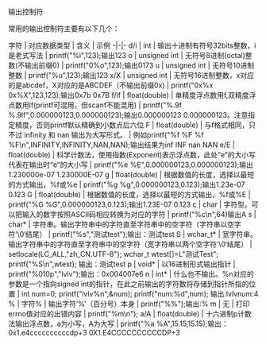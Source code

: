 输出控制符

常用的输出控制符主要有以下几个：

字符 | 对应数据类型 | 含义 | 示例
-|-|-
d/i | int | 输出十进制有符号32bits整数，i是老式写法 | printf("%i",123);输出123
o | unsigned int | 无符号8进制(octal)整数(不输出前缀0) | printf("0%o",123);输出0173
u | unsigned int | 无符号10进制整数 | printf("%u",123);输出123
x/X | unsigned int | 无符号16进制整数，x对应的是abcdef，X对应的是ABCDEF（不输出前缀0x) | printf("0x%x 0x%X",123,123);输出0x7b 0x7B
f/lf | float(double) | 单精度浮点数用f,双精度浮点数用lf(printf可混用，但scanf不能混用) | printf("%.9f %.9lf",0.000000123,0.000000123);输出0.000000123 0.000000123。注意指定精度，否则printf默认精确到小数点后六位
F | float(double) | 与f格式相同，只不过 infinity 和 nan 输出为大写形式。 | 例如printf("%f %F %f %F\n",INFINITY,INFINITY,NAN,NAN);输出结果为inf INF nan NAN
e/E | float(double) | 科学计数法，使用指数(Exponent)表示浮点数，此处”e”的大小写代表在输出时“e”的大小写 | printf("%e %E",0.000000123,0.000000123);输出1.230000e-07 1.230000E-07
g | float(double) | 根据数值的长度，选择以最短的方式输出，%f或%e | printf("%g %g",0.000000123,0.123);输出1.23e-07 0.123
G | float(double) | 根据数值的长度，选择以最短的方式输出，%f或%E | printf("%G %G",0.000000123,0.123);输出1.23E-07 0.123
c | char | 字符型。可以把输入的数字按照ASCII码相应转换为对应的字符 | printf("%c\n",64)输出A
s | char* | 字符串。输出字符串中的字符直至字符串中的空字符（字符串以空字符’\0‘结尾） | printf("%s","测试test");输出：测试test
S | wchar_t* | 宽字符串。输出字符串中的字符直至字符串中的空字符（宽字符串以两个空字符’\0‘结尾） | setlocale(LC_ALL,"zh_CN.UTF-8");
wchar_t wtest[]=L"测试Test";
printf("%S\n",wtest);
输出：测试test
p | void* | 以16进制形式输出指针 | printf("%010p","lvlv");输出：0x004007e6
n | int* | 什么也不输出。%n对应的参数是一个指向signed int的指针，在此之前输出的字符数将存储到指针所指的位置 | int num=0;
printf("lvlv%n",&num);
printf("num:%d",num);
输出:lvlvnum:4
% | 字符% | 输出字符‘%’（百分号）本身 | printf("%%");输出:%
m | 无 | 打印errno值对应的出错内容 | printf("%m\n");
a/A | float(double) | 十六进制p计数法输出浮点数，a为小写，A为大写 | printf("%a %A",15.15,15.15);输出：0x1.e4ccccccccccdp+3 0X1.E4CCCCCCCCCCDP+3